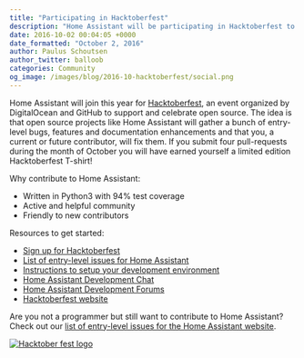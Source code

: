```yaml
---
title: "Participating in Hacktoberfest"
description: "Home Assistant will be participating in Hacktoberfest to help people to get started with open-source."
date: 2016-10-02 00:04:05 +0000
date_formatted: "October 2, 2016"
author: Paulus Schoutsen
author_twitter: balloob
categories: Community
og_image: /images/blog/2016-10-hacktoberfest/social.png
---
```


Home Assistant will join this year for [Hacktoberfest], an event organized by DigitalOcean and GitHub to support and celebrate open source. The idea is that open source projects like Home Assistant will gather a bunch of entry-level bugs, features and documentation enhancements and that you, a current or future contributor, will fix them. If you submit four pull-requests during the month of October you will have earned yourself a limited edition Hacktoberfest T-shirt!

Why contribute to Home Assistant:

 - Written in Python3 with 94% test coverage
 - Active and helpful community
 - Friendly to new contributors

Resources to get started:

 - [Sign up for Hacktoberfest][Hacktoberfest-reg]
 - [List of entry-level issues for Home Assistant][issues]
 - [Instructions to setup your development environment][dev-env]
 - [Home Assistant Development Chat][dev-chat]
 - [Home Assistant Development Forums][dev-forum]
 - [Hacktoberfest website][Hacktoberfest]

Are you not a programmer but still want to contribute to Home Assistant? Check out our [list of entry-level issues for the Home Assistant website][issues-doc].

[![Hacktober fest logo][logo]][Hacktoberfest]

[logo]: /images/blog/2016-10-hacktoberfest/hacktoberfest.png
[Hacktoberfest]: https://hacktoberfest.digitalocean.com/
[Hacktoberfest-reg]: https://hacktoberfest.digitalocean.com/profile
[issues]: https://github.com/home-assistant/home-assistant/labels/Hacktoberfest
[issues-doc]: https://github.com/home-assistant/home-assistant.github.io/labels/Hacktoberfest
[dev-env]: /developers/development_environment/
[dev-chat]: https://discord.gg/8X8DTH4
[dev-forum]: https://community.home-assistant.io/c/development
